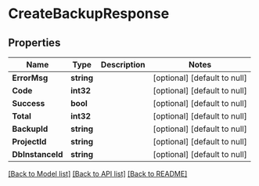# CreateBackupResponse

## Properties
Name | Type | Description | Notes
------------ | ------------- | ------------- | -------------
**ErrorMsg** | **string** |  | [optional] [default to null]
**Code** | **int32** |  | [optional] [default to null]
**Success** | **bool** |  | [optional] [default to null]
**Total** | **int32** |  | [optional] [default to null]
**BackupId** | **string** |  | [optional] [default to null]
**ProjectId** | **string** |  | [optional] [default to null]
**DbInstanceId** | **string** |  | [optional] [default to null]

[[Back to Model list]](../README.md#documentation-for-models) [[Back to API list]](../README.md#documentation-for-api-endpoints) [[Back to README]](../README.md)

